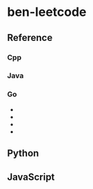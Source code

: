 # ben-leetcode


## Reference
### Cpp
### Java
### Go
- [](https://studygolang.com/topics/7963)
- [](https://github.com/aQuaYi/LeetCode-in-Go#leetcode-%E7%9A%84-go-%E8%A7%A3%E7%AD%94)
- [](https://github.com/calelin/Leetcode-5)
- [](https://github.com/kylesliu/awesome-golang-leetcode/tree/master/src)

## Python

## JavaScript


